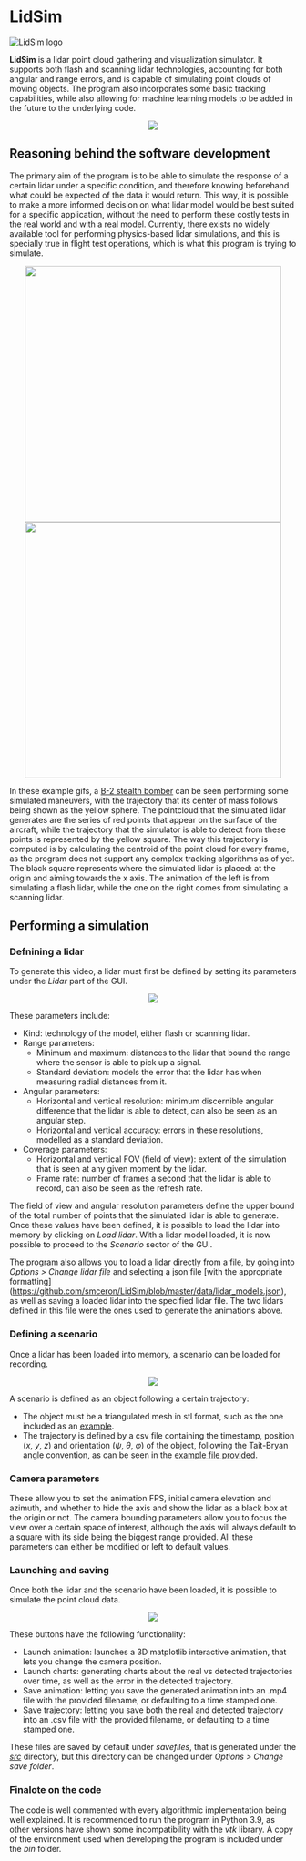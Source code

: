 # LidSim
![LidSim logo](https://github.com/smceron/LidSim/blob/master/images/logos/lidsimlogo.jpg)

**LidSim** is a lidar point cloud gathering and visualization simulator. It supports both flash and scanning lidar technologies, accounting for both angular and range errors, and is capable of simulating point clouds of moving objects. The program also incorporates some basic tracking capabilities, while also allowing for machine learning models to be added in the future to the underlying code.

<p align="center">
  <img src="https://github.com/smceron/LidSim/blob/master/images/logos/gui_screenshot.jpg" />
</p>

## Reasoning behind the software development

The primary aim of the program is to be able to simulate the response of a certain lidar under a specific condition, and therefore knowing beforehand what could be expected of the data it would return. This way, it is possible to make a more informed decision on what lidar model would be best suited for a specific application, without the need to perform these costly tests in the real world and with a real model. Currently, there exists no widely available tool for performing physics-based lidar simulations, and this is specially true in flight test operations, which is what this program is trying to simulate.

<p align="center">
  <img src="https://github.com/smceron/LidSim/blob/master/images/logos/example.gif" width="450" />
  <img src="https://github.com/smceron/LidSim/blob/master/images/logos/example-scanning.gif" width="450" />
</p>

In these example gifs, a [B-2 stealth bomber](https://en.wikipedia.org/wiki/Northrop_Grumman_B-2_Spirit) can be seen performing some simulated maneuvers, with the trajectory that its center of mass follows being shown as the yellow sphere. The pointcloud that the simulated lidar generates are the series of red points that appear on the surface of the aircraft, while the trajectory that the simulator is able to detect from these points is represented by the yellow square. The way this trajectory is computed is by calculating the centroid of the point cloud for every frame, as the program does not support any complex tracking algorithms as of yet. The black square represents where the simulated lidar is placed: at the origin and aiming towards the x axis. The animation of the left is from simulating a flash lidar, while the one on the right comes from simulating a scanning lidar.

## Performing a simulation

### Defnining a lidar

To generate this video, a lidar must first be defined by setting its parameters under the _Lidar_ part of the GUI. 

<p align="center">
  <img src="https://github.com/smceron/LidSim/blob/master/images/logos/lidar_parameters.png" />
</p>

These parameters include:
- Kind: technology of the model, either flash or scanning lidar.
- Range parameters:
  - Minimum and maximum: distances to the lidar that bound the range where the sensor is able to pick up a signal.
  - Standard deviation: models the error that the lidar has when measuring radial distances from it.
- Angular parameters:
  - Horizontal and vertical resolution: minimum discernible angular difference that the lidar is able to detect, can also be seen as an angular step.
  - Horizontal and vertical accuracy: errors in these resolutions, modelled as a standard deviation.
- Coverage parameters:
  - Horizontal and vertical FOV (field of view): extent of the simulation that is seen at any given moment by the lidar.
  - Frame rate: number of frames a second that the lidar is able to record, can also be seen as the refresh rate.

The field of view and angular resolution parameters define the upper bound of the total number of points that the simulated lidar is able to generate. Once these values have been defined, it is possible to load the lidar into memory by clicking on _Load lidar_. With a lidar model loaded, it is now possible to proceed to the _Scenario_ sector of the GUI.

The program also allows you to load a lidar directly from a file, by going into _Options > Change lidar file_ and selecting a json file [with the appropriate formatting] (https://github.com/smceron/LidSim/blob/master/data/lidar_models.json), as well as saving a loaded lidar into the specified lidar file. The two lidars defined in this file were the ones used to generate the animations above.

### Defining a scenario

Once a lidar has been loaded into memory, a scenario can be loaded for recording.

<p align="center">
  <img src="https://github.com/smceron/LidSim/blob/master/images/logos/scenario_parameters.png" />
</p>

A scenario is defined as an object following a certain trajectory:
- The object must be a triangulated mesh in stl format, such as the one included as an [example](https://github.com/smceron/LidSim/blob/master/data/B2.stl).
- The trajectory is defined by a csv file containing the timestamp, position (_x_, _y_, _z_) and orientation (_ψ_, _θ_, _φ_) of the object, following the Tait-Bryan angle convention, as can be seen in the [example file provided](https://github.com/smceron/LidSim/blob/master/data/trajectory.txt).

### Camera parameters

These allow you to set the animation FPS, initial camera elevation and azimuth, and whether to hide the axis and show the lidar as a black box at the origin or not. The camera bounding parameters allow you to focus the view over a certain space of interest, although the axis will always default to a square with its side being the biggest range provided. All these parameters can either be modified or left to default values.

### Launching and saving 

Once both the lidar and the scenario have been loaded, it is possible to simulate the point cloud data.

<p align="center">
  <img src="https://github.com/smceron/LidSim/blob/master/images/logos/launching-saving.png" />
</p>

These buttons have the following functionality:
- Launch animation: launches a 3D matplotlib interactive animation, that lets you change the camera position.
- Launch charts: generating charts about the real vs detected trajectories over time, as well as the error in the detected trajectory.
- Save animation: letting you save the generated animation into an .mp4 file with the provided filename, or defaulting to a time stamped one.
- Save trajectory: letting you save both the real and detected trajectory into an .csv file with the provided filename, or defaulting to a time stamped one.

These files are saved by default under _savefiles_, that is generated under the [_src_](https://github.com/smceron/LidSim/tree/master/src) directory, but this directory can be changed under _Options > Change save folder_.

### Finalote on the code

The code is well commented with every algorithmic implementation being well explained. It is recommended to run the program in Python 3.9, as other versions have shown some incompatibility with the _vtk_ library. A copy of the environment used when developing the program is included under the _bin_ folder.
